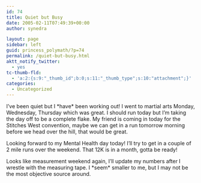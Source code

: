 ```yaml
---
id: 74
title: Quiet but Busy
date: 2005-02-11T07:49:39+00:00
author: synedra

layout: page
sidebar: left
guid: princess_polymath/?p=74
permalink: /quiet-but-busy.html
aktt_notify_twitter:
  - yes
tc-thumb-fld:
  - 'a:2:{s:9:"_thumb_id";b:0;s:11:"_thumb_type";s:10:"attachment";}'
categories:
  - Uncategorized
---
```

I&#8217;ve been quiet but I \*have\* been working out! I went to martial arts Monday, Wednesday, Thursday which was great. I should run today but I&#8217;m taking the day off to be a complete flake. My friend is coming in today for the Stitches West convention, maybe we can get in a run tomorrow morning before we head over the hill, that would be great.
  
Looking forward to my Mental Health day today! I&#8217;ll try to get in a couple of 2 mile runs over the weekend. That 12K is in a month, gotta be ready!
  
Looks like measurement weekend again, I&#8217;ll update my numbers after I wrestle with the measuring tape. I \*seem\* smaller to me, but I may not be the most objective source around.
